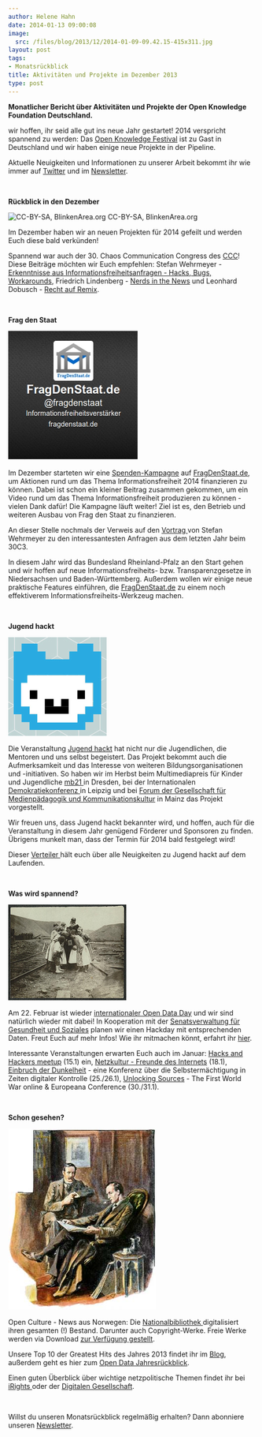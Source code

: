 ```yaml
---
author: Helene Hahn
date: 2014-01-13 09:00:08
image:
  src: /files/blog/2013/12/2014-01-09-09.42.15-415x311.jpg
layout: post
tags:
- Monatsrückblick
title: Aktivitäten und Projekte im Dezember 2013
type: post
---
```


**Monatlicher Bericht über Aktivitäten und Projekte der Open Knowledge Foundation Deutschland.**

wir hoffen, ihr seid alle gut ins neue Jahr gestartet! 2014 verspricht spannend zu werden: Das [Open Knowledge Festival](http://2014.okfestival.org/) ist zu Gast in Deutschland und wir haben einige neue Projekte in der Pipeline.

Aktuelle Neuigkeiten und Informationen zu unserer Arbeit bekommt ihr wie immer auf [Twitter](https://twitter.com/okfde) und im [Newsletter](http://us5.campaign-archive2.com/home/?u=929f1e07936386d34833e20d1&id=4ed2decd59).

 

**Rückblick in den Dezember**

![CC-BY-SA, BlinkenArea.org](/files/blog/2013/12/11648150933_b92dcf3abe_m.jpg) CC-BY-SA, BlinkenArea.org

Im Dezember haben wir an neuen Projekten für 2014 gefeilt und werden Euch diese bald verkünden!

Spannend war auch der 30. Chaos Communication Congress des [CCC](http://www.ccc.de/en/)! Diese Beiträge möchten wir Euch empfehlen: Stefan Wehrmeyer - [Erkenntnisse aus Informationsfreiheitsanfragen - Hacks, Bugs, Workarounds](http://media.ccc.de/browse/congress/2013/30C3_-_5509_-_de_-_saal_6_-_201312271600_-_ifgint_-_stefan_wehrmeyer.html), Friedrich Lindenberg - [Nerds in the News](http://media.ccc.de/browse/congress/2013/30C3_-_5494_-_en_-_saal_g_-_201312291645_-_nerds_in_the_news_-_friedrich_lindenberg.html) und Leonhard Dobusch - [Recht auf Remix](http://media.ccc.de/browse/congress/2013/30C3_-_5433_-_de_-_saal_6_-_201312291715_-_recht_auf_remix_-_leonhard_dobusch.html).

 

**Frag den Staat**

![](/files/blog/2013/08/fds_twitter.jpg)

Im Dezember starteten wir eine [Spenden-Kampagne](https://www.betterplace.org/de/projects/15469-fragdenstaat-de/donations/new) auf [FragDenStaat.de](https://fragdenstaat.de/), um Aktionen rund um das Thema Informationsfreiheit 2014 finanzieren zu können. Dabei ist schon ein kleiner Beitrag zusammen gekommen, um ein Video rund um das Thema Informationsfreiheit produzieren zu können - vielen Dank dafür! Die Kampagne läuft weiter! Ziel ist es, den Betrieb und weiteren Ausbau von Frag den Staat zu finanzieren.

An dieser Stelle nochmals der Verweis auf den [Vortrag ](https://www.youtube.com/watch?v=BBWE_F8HP4s)von Stefan Wehrmeyer zu den interessantesten Anfragen aus dem letzten Jahr beim 30C3.

In diesem Jahr wird das Bundesland Rheinland-Pfalz an den Start gehen und wir hoffen auf neue Informationsfreiheits- bzw. Transparenzgesetze in Niedersachsen und Baden-Württemberg. Außerdem wollen wir einige neue praktische Features einführen, die [FragDenStaat.de](https://fragdenstaat.de/) zu einem noch effektiverem Informationsfreiheits-Werkzeug machen.

 

**Jugend hackt**

![](/files/blog/2013/07/jugendhackt_fb.jpg)

Die Veranstaltung [Jugend hackt](http://jugendhackt.de/) hat nicht nur die Jugendlichen, die Mentoren und uns selbst begeistert. Das Projekt bekommt auch die Aufmerksamkeit und das Interesse von weiteren Bildungsorganisationen und -initiativen. So haben wir im Herbst beim Multimediapreis für Kinder und Jugendliche [mb21 ](http://www.mb21.de/)in Dresden, bei der Internationalen [Demokratiekonferenz ](http://demokratiekonferenz-leipzig.de/en/)in Leipzig und bei [Forum der Gesellschaft für Medienpädagogik und Kommunikationskultur](http://www.gmk-net.de/index.php?id=28) in Mainz das Projekt vorgestellt.

Wir freuen uns, dass Jugend hackt bekannter wird, und hoffen, auch für die Veranstaltung in diesem Jahr genügend Förderer und Sponsoren zu finden. Übrigens munkelt man, dass der Termin für 2014 bald festgelegt wird!

Dieser [Verteiler ](http://okfn.us5.list-manage.com/subscribe?u=929f1e07936386d34833e20d1&id=47735af82e)hält euch über alle Neuigkeiten zu Jugend hackt auf dem Laufenden.

 

**Was wird spannend?**

![](/files/blog/2013/12/5890980790_445d465b91_m.jpg)

Am 22. Februar ist wieder [internationaler Open Data Day](http://opendataday.org/) und wir sind natürlich wieder mit dabei! In Kooperation mit der [Senatsverwaltung für Gesundheit und Soziales](http://www.berlin.de/sen/gessoz/) planen wir einen Hackday mit entsprechenden Daten. Freut Euch auf mehr Infos! Wie ihr mitmachen könnt, erfahrt ihr [hier](/blog/2014/01/international-open-data-day-2014/).

Interessante Veranstaltungen erwarten Euch auch im Januar: [Hacks and Hackers meetup](http://www.meetup.com/Hacks-Hackers-Berlin/) (15.1) ein, [Netzkultur - Freunde des Internets](http://netzkultur.berlinerfestspiele.de/) (18.1), [Einbruch der Dunkelheit](http://www.einbruch-der-dunkelheit.de/) - eine Konferenz über die Selbstermächtigung in Zeiten digitaler Kontrolle (25./26.1), [Unlocking Sources](http://www.europeana-collections-1914-1918.eu/unlocking-sources/) - The First World War online & Europeana Conference (30./31.1).

 

**Schon gesehen?**

![](/files/blog/2013/12/Holmes_-_Paget_1903_-_The_Empty_House_-_The_Return_of_Sherlock_Holmes.jpg)

Open Culture - News aus Norwegen: Die [Nationalbibliothek ](http://www.nb.no/English/The-Digital-Library/Digitizing-policy)digitalisiert ihren gesamten (!) Bestand. Darunter auch Copyright-Werke. Freie Werke werden via Download [zur Verfügung gestellt](http://www.theatlantic.com/technology/archive/2013/12/norway-decided-to-digitize-all-the-norwegian-books/282008/).

Unsere Top 10 der Greatest Hits des Jahres 2013 findet ihr im [Blog](http://blog.okfn.org/2013/12/20/top-10-greatest-hits-of-2013/), außerdem geht es hier zum [Open Data Jahresrückblick](http://www.openeverything.eu/open-data-jahresrueckblick-2013/).

Einen guten Überblick über wichtige netzpolitische Themen findet ihr bei [iRights ](http://irights.info/2013/12/03/in-eigener-sache-das-netz-2013-2014-jahresruckblick-netzpolitik-erschienen/19712)oder der [Digitalen Gesellschaft](http://i1337.eu/3d/#/step-1).

 

Willst du unseren Monatsrückblick regelmäßig erhalten? Dann abonniere unseren [Newsletter](http://okfn.us5.list-manage.com/subscribe?u=929f1e07936386d34833e20d1&id=4ed2decd59).

 